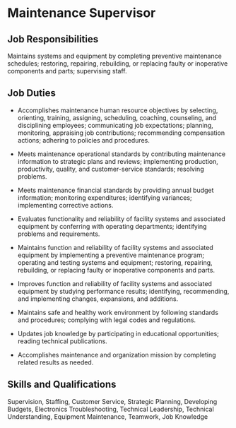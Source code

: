 # Maintenance Supervisor

## Job Responsibilities

Maintains systems and equipment by completing preventive maintenance schedules; restoring, repairing, rebuilding, or replacing faulty or inoperative components and parts; supervising staff.

## Job Duties

* Accomplishes maintenance human resource objectives by selecting, orienting, training, assigning, scheduling, coaching, counseling, and disciplining employees; communicating job expectations; planning, monitoring, appraising job contributions; recommending compensation actions; adhering to policies and procedures.

* Meets maintenance operational standards by contributing maintenance information to strategic plans and reviews; implementing production, productivity, quality, and customer-service standards; resolving problems.

* Meets maintenance financial standards by providing annual budget information; monitoring expenditures; identifying variances; implementing corrective actions.

* Evaluates functionality and reliability of facility systems and associated equipment by conferring with operating departments; identifying problems and requirements.

* Maintains function and reliability of facility systems and associated equipment by implementing a preventive maintenance program; operating and testing systems and equipment; restoring, repairing, rebuilding, or replacing faulty or inoperative components and parts.

* Improves function and reliability of facility systems and associated equipment by studying performance results; identifying, recommending, and implementing changes, expansions, and additions.

* Maintains safe and healthy work environment by following standards and procedures; complying with legal codes and regulations.

* Updates job knowledge by participating in educational opportunities; reading technical publications.

* Accomplishes maintenance and organization mission by completing related results as needed.

## Skills and Qualifications

Supervision, Staffing, Customer Service, Strategic Planning, Developing Budgets, Electronics Troubleshooting, Technical Leadership, Technical Understanding, Equipment Maintenance, Teamwork, Job Knowledge

